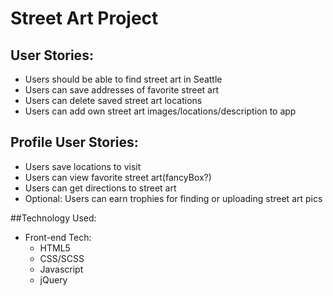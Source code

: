 # Street Art Project

## User Stories: 
+ Users should be able to find street art in Seattle
+ Users can save addresses of favorite street art 
+ Users can delete saved street art locations 
+ Users can add own street art images/locations/description to app

## Profile User Stories: 
+ Users save locations to visit 
+ Users can view favorite street art(fancyBox?)
+ Users can get directions to street art 
+ Optional: Users can earn trophies for finding or uploading street art pics

##Technology Used: 
* Front-end Tech:
	+ HTML5 
	+ CSS/SCSS
	+ Javascript 
	+ jQuery 
